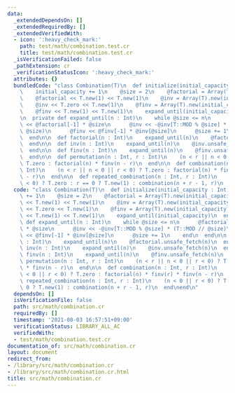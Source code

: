 ```yaml
---
data:
  _extendedDependsOn: []
  _extendedRequiredBy: []
  _extendedVerifiedWith:
  - icon: ':heavy_check_mark:'
    path: test/math/combination.test.cr
    title: test/math/combination.test.cr
  _isVerificationFailed: false
  _pathExtension: cr
  _verificationStatusIcon: ':heavy_check_mark:'
  attributes: {}
  bundledCode: "class Combination(T)\n  def initialize(initial_capacity : Int = 2)\n\
    \    initial_capacity += 1\n    @size = 2\n    @factorial = Array(T).new(initial_capacity)\n\
    \    @factorial << T.new(1) << T.new(1)\n    @inv = Array(T).new(initial_capacity)\n\
    \    @inv << T.zero << T.new(1)\n    @finv = Array(T).new(initial_capacity)\n\
    \    @finv << T.new(1) << T.new(1)\n    expand_until(initial_capacity)\n  end\n\
    \n  private def expand_until(n : Int)\n    while @size <= n\n      @factorial\
    \ << @factorial[-1] * @size\n      @inv << -@inv[T::MOD % @size] * (T::MOD //\
    \ @size)\n      @finv << @finv[-1] * @inv[@size]\n      @size += 1\n    end\n\
    \  end\n\n  def factorial(n : Int)\n    expand_until(n)\n    @factorial.unsafe_fetch(n)\n\
    \  end\n\n  def inv(n : Int)\n    expand_until(n)\n    @inv.unsafe_fetch(n)\n\
    \  end\n\n  def finv(n : Int)\n    expand_until(n)\n    @finv.unsafe_fetch(n)\n\
    \  end\n\n  def permutation(n : Int, r : Int)\n    (n < r || n < 0 || r < 0) ?\
    \ T.zero : factorial(n) * finv(n - r)\n  end\n\n  def combination(n : Int, r :\
    \ Int)\n    (n < r || n < 0 || r < 0) ? T.zero : factorial(n) * finv(r) * finv(n\
    \ - r)\n  end\n\n  def repeated_combination(n : Int, r : Int)\n    (n < 0 || r\
    \ < 0) ? T.zero : r == 0 ? T.new(1) : combination(n + r - 1, r)\n  end\nend\n"
  code: "class Combination(T)\n  def initialize(initial_capacity : Int = 2)\n    initial_capacity\
    \ += 1\n    @size = 2\n    @factorial = Array(T).new(initial_capacity)\n    @factorial\
    \ << T.new(1) << T.new(1)\n    @inv = Array(T).new(initial_capacity)\n    @inv\
    \ << T.zero << T.new(1)\n    @finv = Array(T).new(initial_capacity)\n    @finv\
    \ << T.new(1) << T.new(1)\n    expand_until(initial_capacity)\n  end\n\n  private\
    \ def expand_until(n : Int)\n    while @size <= n\n      @factorial << @factorial[-1]\
    \ * @size\n      @inv << -@inv[T::MOD % @size] * (T::MOD // @size)\n      @finv\
    \ << @finv[-1] * @inv[@size]\n      @size += 1\n    end\n  end\n\n  def factorial(n\
    \ : Int)\n    expand_until(n)\n    @factorial.unsafe_fetch(n)\n  end\n\n  def\
    \ inv(n : Int)\n    expand_until(n)\n    @inv.unsafe_fetch(n)\n  end\n\n  def\
    \ finv(n : Int)\n    expand_until(n)\n    @finv.unsafe_fetch(n)\n  end\n\n  def\
    \ permutation(n : Int, r : Int)\n    (n < r || n < 0 || r < 0) ? T.zero : factorial(n)\
    \ * finv(n - r)\n  end\n\n  def combination(n : Int, r : Int)\n    (n < r || n\
    \ < 0 || r < 0) ? T.zero : factorial(n) * finv(r) * finv(n - r)\n  end\n\n  def\
    \ repeated_combination(n : Int, r : Int)\n    (n < 0 || r < 0) ? T.zero : r ==\
    \ 0 ? T.new(1) : combination(n + r - 1, r)\n  end\nend\n"
  dependsOn: []
  isVerificationFile: false
  path: src/math/combination.cr
  requiredBy: []
  timestamp: '2021-08-03 16:57:51+09:00'
  verificationStatus: LIBRARY_ALL_AC
  verifiedWith:
  - test/math/combination.test.cr
documentation_of: src/math/combination.cr
layout: document
redirect_from:
- /library/src/math/combination.cr
- /library/src/math/combination.cr.html
title: src/math/combination.cr
---
```

